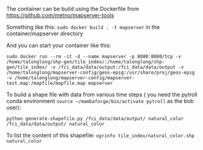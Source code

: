The container can be build using the Dockerfile from https://github.com/metno/mapserver-tools

Something like this: `sudo docker build . -t mapserver` in the container/mapserver directory

And you can start your container like this:
```
sudo docker run --rm -it -d --name mapserver -p 8080:8080/tcp -v /home/talonglong/shp-gen/tile_index/:/home/talonglong/shp-gen/tile_index/ -v /fci_data/data/output:/fci_data/data/output -v /home/talonglong/mapserver-config/geos-epsg:/usr/share/proj/geos-epsg -v /home/talonglong/mapserver-config/mapserver-test.map:/mapfile/mapfile.map mapserver
```

To build a shape file with data from various time steps ( you need the pytroll conda environment `source ~/mambaforge/bin/activate pytroll` as the bob user):

`python generate-shapefile.py /fci_data/data/output/ natural_color /fci_data/data/output/ natural_color`

To list the content of this shapefile:
`ogrinfo tile_index/natural_color.shp natural_color`
